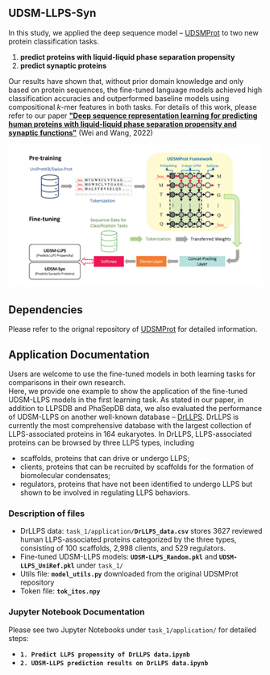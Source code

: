 ## UDSM-LLPS-Syn
In this study, we applied the deep sequence model – [UDSMProt](https://github.com/nstrodt/UDSMProt) to two new protein classification tasks.
1. **predict proteins with liquid-liquid phase separation propensity**
2. **predict synaptic proteins**<br />

Our results have shown that, without prior domain knowledge and only based on protein sequences, the fine-tuned language models achieved high classification accuracies and outperformed baseline models using compositional *k*-mer features in both tasks. For details of this work, please refer to our paper [**"Deep sequence representation learning for predicting human proteins with liquid-liquid phase separation propensity and synaptic functions"**](https://dl.acm.org/doi/10.1145/3535508.3545550) (Wei and Wang, 2022)
<p align = "center">
  <img src="figure1.png" width="650"></img>
</p>

## Dependencies
Please refer to the orignal repository of [UDSMProt](https://github.com/nstrodt/UDSMProt) for detailed information.

## Application Documentation
Users are welcome to use the fine-tuned models in both learning tasks for comparisons in their own research.</br>
Here, we provide one example to show the application of the fine-tuned UDSM-LLPS models in the first learning task. As stated in our paper, in addition to LLPSDB and PhaSepDB data, we also evaluated the performance of UDSM-LLPS on another well-known database – [DrLLPS](http://llps.biocuckoo.cn/). DrLLPS is currently the most comprehensive database with the largest collection of LLPS-associated proteins in 164 eukaryotes. In DrLLPS, LLPS-associated proteins can be browsed by three LLPS types, including
<ul>
  <li>scaffolds, proteins that can drive or undergo LLPS;</li>
  <li>clients, proteins that can be recruited by scaffolds for the formation of biomolecular condensates;</li>
  <li>regulators, proteins that have not been identified to undergo LLPS but shown to be involved in regulating LLPS behaviors.</li>
</ul>

### Description of files
<ul>
  <li>DrLLPS data: <code>task_1/application/<b>DrLLPS_data.csv</b></code> stores 3627 reviewed human LLPS-associated proteins categorized by the three types, consisting
of 100 scaffolds, 2,998 clients, and 529 regulators.</li>
  <li>Fine-tuned UDSM-LLPS models: <code><b>UDSM-LLPS_Random.pkl</b></code> and <code><b>UDSM-LLPS_UniRef.pkl</b></code> under <code>task_1/</code></li>
  <li>Utils file: <code><b>model_utils.py</b></code> downloaded from the original UDSMProt repository</li>
  <li>Token file: <code><b>tok_itos.npy</b></code>
</ul>

### Jupyter Notebook Documentation
Please see two Jupyter Notebooks under <code>task_1/application/</code> for detailed steps:
<ul>
<li><code><b>1. Predict LLPS propensity of DrLLPS data.ipynb</b></code></li>
<li><code><b>2. UDSM-LLPS prediction results on DrLLPS data.ipynb</b></code></li>
</ul>
